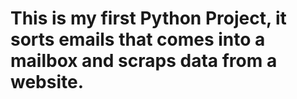 # This is my first Python Project, it sorts emails that comes into a mailbox and scraps data from a website.
